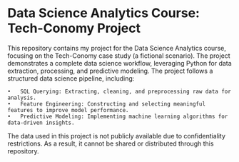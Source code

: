# Data Science Analytics Course: Tech-Conomy Project

This repository contains my project for the Data Science Analytics course, focusing on the Tech-Conomy case study (a fictional scenario). The project demonstrates a complete data science workflow, leveraging Python for data extraction, processing, and predictive modeling. The project follows a structured data science pipeline, including:

	•	SQL Querying: Extracting, cleaning, and preprocessing raw data for analysis.
	•	Feature Engineering: Constructing and selecting meaningful features to improve model performance.
	•	Predictive Modeling: Implementing machine learning algorithms for data-driven insights.

The data used in this project is not publicly available due to confidentiality restrictions. As a result, it cannot be shared or distributed through this repository.
